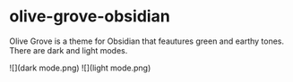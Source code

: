 # olive-grove-obsidian
Olive Grove is a theme for Obsidian that feautures green and earthy tones. There are dark and light modes.

![](dark mode.png)
![](light mode.png)
